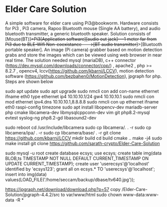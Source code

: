 # Elder Care Solution
A simple software for elder care using Pi3@bookworm. Hardware consists for  Pi3 , Pi3 camera, Rapoo Bluetooth mouse (Single AA battery), and audio bluetooth transmitter, a generic bluetooth speaker.
Solution consists of [Mouse(BT)]~~~~~~~~~~~~~~~~~~>Pi3[Application software][audio out jack]---1 meter far from Pi3 due to BLE-Wifi Non-coexistance--->[BT audio transmitter]~~~~~~~~~~~~~~~~~~>[Bluetooth portable speaker]. An image (Pi camera) grabber based on motion detection grabs and store the images which can be viewed using web browser in near real time.
The solution needed mysql (mariaDB), c++ connector (https://dev.mysql.com/downloads/connector/cpp/) , apache2 , php >= 8.2.7 , opencv4, lccv(https://github.com/kbarni/LCCV),  motion detection software (https://github.com/bezbahen0/MotionDetection), jpgraph for php. Steps are shown below

sudo apt update
sudo apt upgrade
sudo nmcli con add con-name ethernet ifname eth0 type ethernet ip4 10.10.10.1/24 gw4 10.10.10.1
sudo nmcli con mod ethernet ipv4.dns 10.10.10.1,8.8.8.8
sudo nmcli con up ethernet ifname eth0
raspi-config timezone
sudo apt install libopencv-dev mariadb-server php cmake libcamera-dev libmysqlcppconn-dev vim git  php8.2-mysql evtest syslog-ng php8.2-gd  libasound2-dev

sudo reboot
cd /usr/include/libcamera
sudo cp libcamera/*.* . -r
sudo cp libcamera/ipa/ . -r
sudo cp libcamera/base/ . -r
git clone https://github.com/kbarni/LCCV
mkdir build
cd build
cmake ..
make -j4
sudo make install
git clone https://github.com/sarath-crypto/Elder-Care-Solution

sudo mysql -u root
create database ecsys;
use ecsys;
create table img(data BLOB,ts TIMESTAMP NOT NULL DEFAULT CURRENT_TIMESTAMP ON UPDATE CURRENT_TIMESTAMP);
create user 'userecsys'@'localhost' identified by 'ecsys123';
grant all on ecsys.* TO 'userecsys'@'localhost';
insert into img(data) values(LOAD_FILE('/home/seccam/backup/dbase/tv640.jpg'));

https://jpgraph.net/download/download.php?p=57
copy /Elder-Care-Solution/jpgraph-4.4.2/src to var/www/html
sudo chown  www-data:www-data -R *
